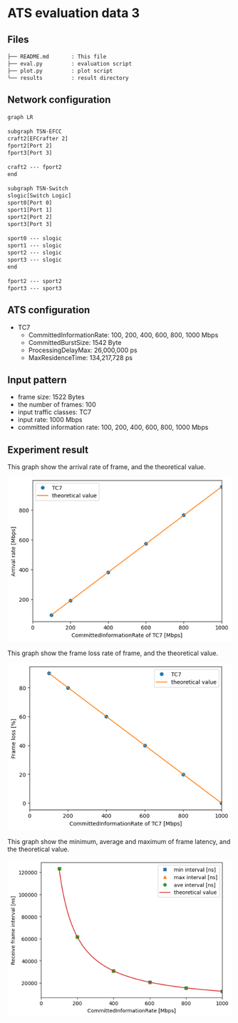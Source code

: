# ATS evaluation data 3

## Files

```
├── README.md       : This file
├── eval.py         : evaluation script
├── plot.py         : plot script
└── results         : result directory
```

## Network configuration

```mermaid
graph LR

subgraph TSN-EFCC
craft2[EFCrafter 2]
fport2[Port 2]
fport3[Port 3]

craft2 --- fport2
end

subgraph TSN-Switch
slogic[Switch Logic]
sport0[Port 0]
sport1[Port 1]
sport2[Port 2]
sport3[Port 3]

sport0 --- slogic
sport1 --- slogic
sport2 --- slogic
sport3 --- slogic
end

fport2 --- sport2
fport3 --- sport3
```

## ATS configuration

- TC7
  - CommittedInformationRate: 100, 200, 400, 600, 800, 1000 Mbps
  - CommittedBurstSize: 1542 Byte
  - ProcessingDelayMax: 26,000,000 ps
  - MaxResidenceTime: 134,217,728 ps

## Input pattern

- frame size: 1522 Bytes
- the number of frames: 100
- input traffic classes: TC7
- input rate: 1000 Mbps
- committed information rate: 100, 200, 400, 600, 800, 1000 Mbps

## Experiment result

This graph show the arrival rate of frame, and the theoretical value.

![](./results/arrival_rate.png)

This graph show the frame loss rate of frame, and the theoretical value.

![](./results/frame_loss.png)

This graph show the minimum, average and maximum of frame latency, and the theoretical value.

![](./results/recv_interval.png)
